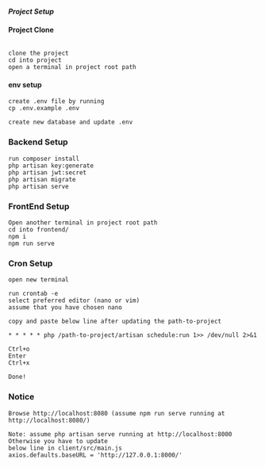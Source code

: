 ***Project Setup***
#### Project Clone ####
```

clone the project
cd into project
open a terminal in project root path
```

#### env setup ####
```
create .env file by running
cp .env.example .env

create new database and update .env
```

### Backend Setup ####
```
run composer install
php artisan key:generate
php artisan jwt:secret
php artisan migrate
php artisan serve
```

### FrontEnd Setup ###
```
Open another terminal in project root path
cd into frontend/
npm i
npm run serve
```

### Cron Setup ###
```
open new terminal

run crontab -e
select preferred editor (nano or vim)
assume that you have chosen nano

copy and paste below line after updating the path-to-project

* * * * * php /path-to-project/artisan schedule:run 1>> /dev/null 2>&1

Ctrl+o
Enter
Ctrl+x

Done!
```

### Notice ####
```
Browse http://localhost:8080 (assume npm run serve running at http://localhost:8080/)

Note: assume php artisan serve running at http://localhost:8000
Otherwise you have to update 
below line in client/src/main.js
axios.defaults.baseURL = 'http://127.0.0.1:8000/'

```
